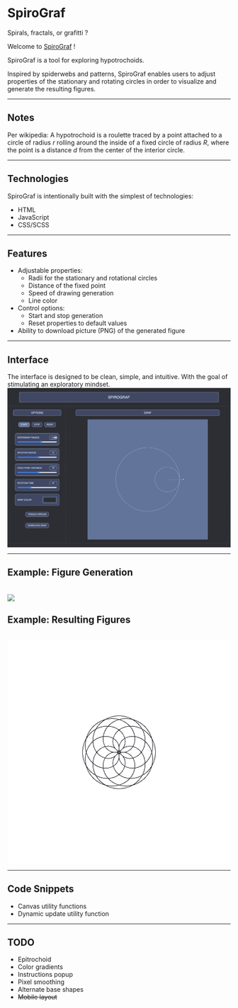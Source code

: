 # SpiroGraf

Spirals, fractals, or grafitti ?

Welcome to [SpiroGraf](https://jdalal.dev/spirograf/spirograf.html "SpiroGraf Live Demo") !

SpiroGraf is a tool for exploring hypotrochoids.

Inspired by spiderwebs and patterns, SpiroGraf enables users to adjust properties of the stationary and rotating circles in order to visualize and generate the resulting figures.

***

## Notes

Per wikipedia: A hypotrochoid is a roulette traced by a point attached to a circle of radius *r* rolling around the inside of a fixed circle of radius *R*, where the point is a distance *d* from the center of the interior circle.

***

## Technologies

SpiroGraf is intentionally built with the simplest of technologies:

* HTML
* JavaScript
* CSS/SCSS

***

## Features

* Adjustable properties:
    * Radii for the stationary and rotational circles
    * Distance of the fixed point
    * Speed of drawing generation
    * Line color
* Control options:
    * Start and stop generation
    * Reset properties to default values
* Ability to download picture (PNG) of the generated figure

***

## Interface

The interface is designed to be clean, simple, and intuitive. With the goal of stimulating an exploratory mindset.
<br />
<img src="./assets/images/readme/spirograf_interface.png" align="center" />
<br />

***

## Example: Figure Generation

<br />
<img src="./assets/images/readme/spirograf_running.gif" align="center" />
<br />

## Example: Resulting Figures

<br />
<img src="./assets/images/readme/spirograf_resultFigure.gif" align="center" />
<br />

***

## Code Snippets

* Canvas utility functions
* Dynamic update utility function

***

## TODO

* Epitrochoid
* Color gradients
* Instructions popup
* Pixel smoothing
* Alternate base shapes
* ~~Mobile layout~~
